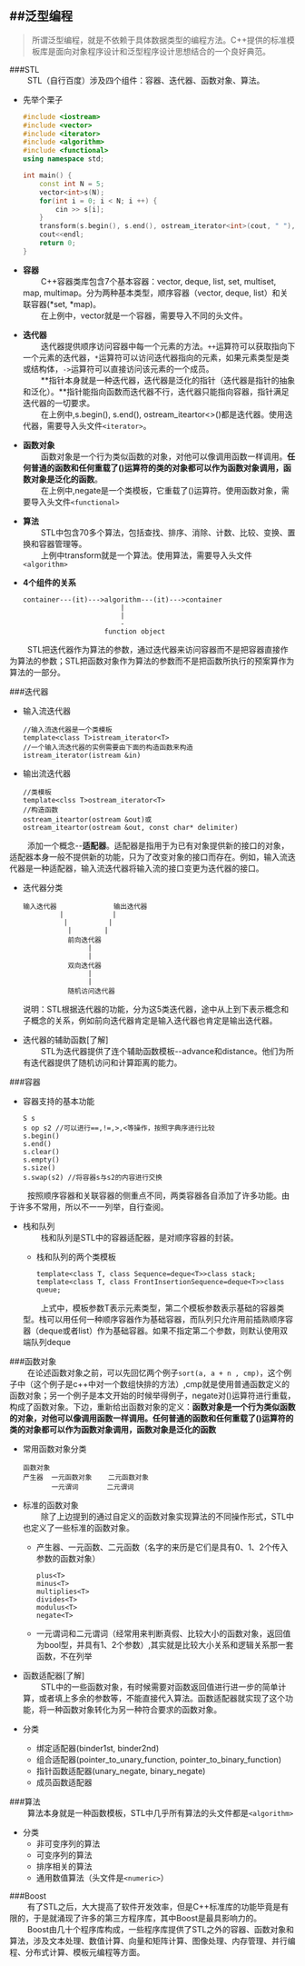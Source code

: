 ##泛型编程
---
> 所谓泛型编程，就是不依赖于具体数据类型的编程方法。C++提供的标准模板库是面向对象程序设计和泛型程序设计思想结合的一个良好典范。  

###STL  
&nbsp;&nbsp;&nbsp;&nbsp;&nbsp;&nbsp;&nbsp;&nbsp;STL（自行百度）涉及四个组件：容器、迭代器、函数对象、算法。　　
* 先举个栗子  
    
    ```C++
    #include <iostream>  
    #include <vector>  
    #include <iterator>  
    #include <algorithm>
    #include <functional>
    using namespace std;

    int main() {
        const int N = 5;
        vector<int>s(N);
        for(int i = 0; i < N; i ++) {
            cin >> s[i];
        }
        transform(s.begin(), s.end(), ostream_iterator<int>(cout, " "), negate<int>());
        cout<<endl;
        return 0;
    }
    ```
* **容器**  
&nbsp;&nbsp;&nbsp;&nbsp;&nbsp;&nbsp;&nbsp;&nbsp;C++容器类库包含7个基本容器：vector, deque, list, set, multiset, map, multimap。分为两种基本类型，顺序容器（vector, deque, list）和关联容器(*set, *map)。  
&nbsp;&nbsp;&nbsp;&nbsp;&nbsp;&nbsp;&nbsp;&nbsp;在上例中，vector就是一个容器，需要导入不同的头文件。  
* **迭代器**  
&nbsp;&nbsp;&nbsp;&nbsp;&nbsp;&nbsp;&nbsp;&nbsp;迭代器提供顺序访问容器中每一个元素的方法。`++`运算符可以获取指向下一个元素的迭代器，`*`运算符可以访问迭代器指向的元素，如果元素类型是类或结构体，`->`运算符可以直接访问该元素的一个成员。  
&nbsp;&nbsp;&nbsp;&nbsp;&nbsp;&nbsp;&nbsp;&nbsp;**指针本身就是一种迭代器，迭代器是泛化的指针（迭代器是指针的抽象和泛化）。**指针能指向函数而迭代器不行，迭代器只能指向容器，指针满足迭代器的一切要求。  
&nbsp;&nbsp;&nbsp;&nbsp;&nbsp;&nbsp;&nbsp;&nbsp;在上例中,s.begin(), s.end(), ostream_iteartor<>()都是迭代器。使用迭代器，需要导入头文件`<iterator>`。  
* **函数对象**  
&nbsp;&nbsp;&nbsp;&nbsp;&nbsp;&nbsp;&nbsp;&nbsp;函数对象是一个行为类似函数的对象，对他可以像调用函数一样调用。**任何普通的函数和任何重载了()运算符的类的对象都可以作为函数对象调用，函数对象是泛化的函数**。  
&nbsp;&nbsp;&nbsp;&nbsp;&nbsp;&nbsp;&nbsp;&nbsp;在上例中,negate是一个类模板，它重载了()运算符。使用函数对象，需要导入头文件`<functional>`  
* **算法**  
&nbsp;&nbsp;&nbsp;&nbsp;&nbsp;&nbsp;&nbsp;&nbsp;STL中包含70多个算法，包括查找、排序、消除、计数、比较、变换、置换和容器管理等。  
&nbsp;&nbsp;&nbsp;&nbsp;&nbsp;&nbsp;&nbsp;&nbsp;上例中transform就是一个算法。使用算法，需要导入头文件`<algorithm>`  
* **4个组件的关系**  
    
    ```
    container---(it)--->algorithm---(it)--->container
                            |
                            |
                            -
                        function object
    ```
&nbsp;&nbsp;&nbsp;&nbsp;&nbsp;&nbsp;&nbsp;&nbsp;STL把迭代器作为算法的参数，通过迭代器来访问容器而不是把容器直接作为算法的参数；STL把函数对象作为算法的参数而不是把函数所执行的预案算作为算法的一部分。  

###迭代器  
* 输入流迭代器  

    ```
    //输入流迭代器是一个类模板
    template<class T>istream_iterator<T>
    //一个输入流迭代器的实例需要由下面的构造函数来构造
    istream_iterator(istream &in)
    ```
* 输出流迭代器  

    ```
    //类模板  
    template<clss T>ostream_iterator<T>
    //构造函数
    ostream_iteartor(ostream &out)或
    ostream_iteartor(ostream &out, const char* delimiter)
    ```
&nbsp;&nbsp;&nbsp;&nbsp;&nbsp;&nbsp;&nbsp;&nbsp;添加一个概念--**适配器**。适配器是指用于为已有对象提供新的接口的对象，适配器本身一般不提供新的功能，只为了改变对象的接口而存在。例如，输入流迭代器是一种适配器，输入流迭代器将输入流的接口变更为迭代器的接口。  
* 迭代器分类  

    ```
    输入迭代器　　　　　　    输出迭代器
             |            |
              |          |
               |        |
               前向迭代器
                    |
                    |
               双向迭代器
                    |
                    |
               随机访问迭代器
    ```
    说明：STL根据迭代器的功能，分为这5类迭代器，途中从上到下表示概念和子概念的关系，例如前向迭代器肯定是输入迭代器也肯定是输出迭代器。  
* 迭代器的辅助函数[了解]  
&nbsp;&nbsp;&nbsp;&nbsp;&nbsp;&nbsp;&nbsp;&nbsp;STL为迭代器提供了连个辅助函数模板--advance和distance。他们为所有迭代器提供了随机访问和计算距离的能力。  

###容器  
* 容器支持的基本功能  
    
    ```
    S s
    s op s2 //可以进行==,!=,>,<等操作，按照字典序进行比较
    s.begin()
    s.end()
    s.clear()
    s.empty()
    s.size()
    s.swap(s2) //将容器s与s2的内容进行交换
    ```
&nbsp;&nbsp;&nbsp;&nbsp;&nbsp;&nbsp;&nbsp;&nbsp;按照顺序容器和关联容器的侧重点不同，两类容器各自添加了许多功能。由于许多不常用，所以不一一列举，自行查阅。  
* 栈和队列  
&nbsp;&nbsp;&nbsp;&nbsp;&nbsp;&nbsp;&nbsp;&nbsp;栈和队列是STL中的容器适配器，是对顺序容器的封装。  
    * 栈和队列的两个类模板  
        
        ```
        template<class T, class Sequence=deque<T>>class stack;
        template<class T, class FrontInsertionSequence=deque<T>>class queue;
        ```
    &nbsp;&nbsp;&nbsp;&nbsp;&nbsp;&nbsp;&nbsp;&nbsp;上式中，模板参数T表示元素类型，第二个模板参数表示基础的容器类型。栈可以用任何一种顺序容器作为基础容器，而队列只允许用前插熟顺序容器（deque或者list）作为基础容器。如果不指定第二个参数，则默认使用双端队列deque  

###函数对象  
&nbsp;&nbsp;&nbsp;&nbsp;&nbsp;&nbsp;&nbsp;&nbsp;在论述函数对象之前，可以先回忆两个例子`sort(a, a + n , cmp)`，这个例子中（这个例子是c++中对一个数组快排的方法）,cmp就是使用普通函数定义的函数对象；另一个例子是本文开始的时候举得例子，negate<int>对()运算符进行重载，构成了函数对象。下边，重新给出函数对象的定义：**函数对象是一个行为类似函数的对象，对他可以像调用函数一样调用。任何普通的函数和任何重载了()运算符的类的对象都可以作为函数对象调用，函数对象是泛化的函数**  
* 常用函数对象分类  
    
    ```
    函数对象
    产生器  一元函数对象    二元函数对象
           一元谓词       二元谓词
    ```
* 标准的函数对象  
&nbsp;&nbsp;&nbsp;&nbsp;&nbsp;&nbsp;&nbsp;&nbsp;除了上边提到的通过自定义的函数对象实现算法的不同操作形式，STL中也定义了一些标准的函数对象。  
    * 产生器、一元函数、二元函数（名字的来历是它们是具有0、1、2个传入参数的函数对象）  
    
        ```
        plus<T>
        minus<T>
        multiplies<T>
        divides<T>
        modulus<T>
        negate<T>
        ```
    * 一元谓词和二元谓词（经常用来判断真假、比较大小的函数对象，返回值为bool型，并具有1、2个参数）,其实就是比较大小关系和逻辑关系那一套函数，不在列举  
* 函数适配器[了解]  
&nbsp;&nbsp;&nbsp;&nbsp;&nbsp;&nbsp;&nbsp;&nbsp;STL中的一些函数对象，有时候需要对函数返回值进行进一步的简单计算，或者填上多余的参数等，不能直接代入算法。函数适配器就实现了这个功能，将一种函数对象转化为另一种符合要求的函数对象。  
* 分类  
    * 绑定适配器(binder1st, binder2nd)  
    * 组合适配器(pointer_to_unary_function, pointer_to_binary_function)  
    * 指针函数适配器(unary_negate, binary_negate)  
    * 成员函数适配器  

###算法  
&nbsp;&nbsp;&nbsp;&nbsp;&nbsp;&nbsp;&nbsp;&nbsp;算法本身就是一种函数模板，STL中几乎所有算法的头文件都是`<algorithm>`  
* 分类  
    * 非可变序列的算法  
    * 可变序列的算法  
    * 排序相关的算法  
    * 通用数值算法（头文件是`<numeric>`）  

###Boost  
&nbsp;&nbsp;&nbsp;&nbsp;&nbsp;&nbsp;&nbsp;&nbsp;有了STL之后，大大提高了软件开发效率，但是C++标准库的功能毕竟是有限的，于是就涌现了许多的第三方程序库，其中Boost是最具影响力的。  
&nbsp;&nbsp;&nbsp;&nbsp;&nbsp;&nbsp;&nbsp;&nbsp;Boost由几十个程序库构成，一些程序库提供了STL之外的容器、函数对象和算法，涉及文本处理、数值计算、向量和矩阵计算、图像处理、内存管理、并行编程、分布式计算、模板元编程等方面。  
